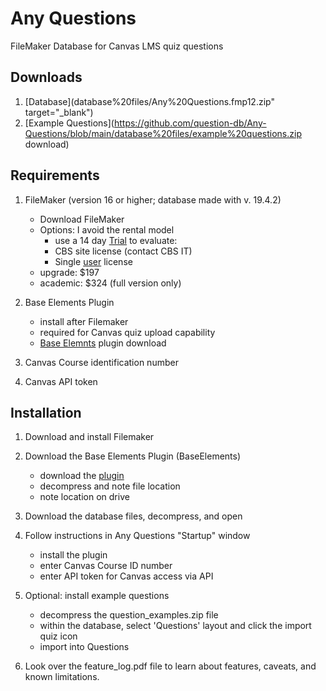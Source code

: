 # Any Questions
FileMaker Database for Canvas LMS quiz questions

## Downloads
1. [Database](database%20files/Any%20Questions.fmp12.zip" target="_blank")
2. [Example Questions](https://github.com/question-db/Any-Questions/blob/main/database%20files/example%20questions.zip download)


## Requirements

1) FileMaker (version 16 or higher; database made with v. 19.4.2)
	* Download FileMaker
	* Options: I avoid the rental model
		* use a 14 day [Trial](https://www.claris.com/trial/ "Claris FileMaker") to evaluate:
		* CBS site license (contact CBS IT)
		* Single [user](https://store.claris.com/individuals "Claris FileMaker") license
	* upgrade: $197
	* academic: $324 (full version only)

2) Base Elements Plugin
	* install after Filemaker
	* required for Canvas quiz upload capability
	* [Base Elemnts](https://docs.baseelementsplugin.com/article/522-downloads) plugin download

3) Canvas Course identification number

4) Canvas API token

## Installation

1) Download and install Filemaker
2) Download the Base Elements Plugin (BaseElements)

	* download the [plugin](https://docs.baseelementsplugin.com/article/522-downloads "BaseElements")
	* decompress and note file location
	* note location on drive

3) Download the database files, decompress, and open

4) Follow instructions in Any Questions "Startup" window
	* install the plugin
	* enter Canvas Course ID number
	* enter API token for Canvas access via API

5) Optional: install example questions
	* decompress the question_examples.zip file
	* within the database, select 'Questions' layout and click the import quiz icon
	* import into Questions

6) Look over the feature_log.pdf file to learn about features, caveats, and known limitations.

